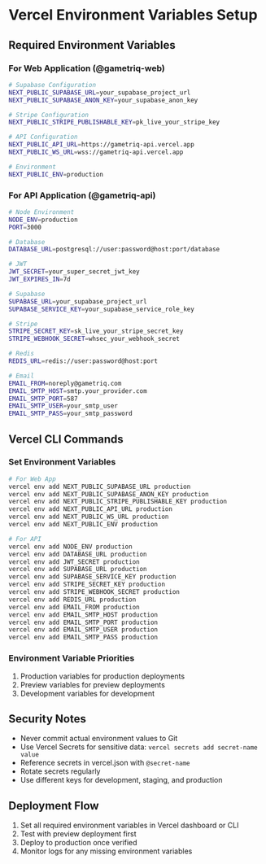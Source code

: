 # Vercel Environment Variables Setup

## Required Environment Variables

### For Web Application (@gametriq-web)

```bash
# Supabase Configuration
NEXT_PUBLIC_SUPABASE_URL=your_supabase_project_url
NEXT_PUBLIC_SUPABASE_ANON_KEY=your_supabase_anon_key

# Stripe Configuration
NEXT_PUBLIC_STRIPE_PUBLISHABLE_KEY=pk_live_your_stripe_key

# API Configuration
NEXT_PUBLIC_API_URL=https://gametriq-api.vercel.app
NEXT_PUBLIC_WS_URL=wss://gametriq-api.vercel.app

# Environment
NEXT_PUBLIC_ENV=production
```

### For API Application (@gametriq-api)

```bash
# Node Environment
NODE_ENV=production
PORT=3000

# Database
DATABASE_URL=postgresql://user:password@host:port/database

# JWT
JWT_SECRET=your_super_secret_jwt_key
JWT_EXPIRES_IN=7d

# Supabase
SUPABASE_URL=your_supabase_project_url
SUPABASE_SERVICE_KEY=your_supabase_service_role_key

# Stripe
STRIPE_SECRET_KEY=sk_live_your_stripe_secret_key
STRIPE_WEBHOOK_SECRET=whsec_your_webhook_secret

# Redis
REDIS_URL=redis://user:password@host:port

# Email
EMAIL_FROM=noreply@gametriq.com
EMAIL_SMTP_HOST=smtp.your_provider.com
EMAIL_SMTP_PORT=587
EMAIL_SMTP_USER=your_smtp_user
EMAIL_SMTP_PASS=your_smtp_password
```

## Vercel CLI Commands

### Set Environment Variables

```bash
# For Web App
vercel env add NEXT_PUBLIC_SUPABASE_URL production
vercel env add NEXT_PUBLIC_SUPABASE_ANON_KEY production
vercel env add NEXT_PUBLIC_STRIPE_PUBLISHABLE_KEY production
vercel env add NEXT_PUBLIC_API_URL production
vercel env add NEXT_PUBLIC_WS_URL production
vercel env add NEXT_PUBLIC_ENV production

# For API
vercel env add NODE_ENV production
vercel env add DATABASE_URL production
vercel env add JWT_SECRET production
vercel env add SUPABASE_URL production
vercel env add SUPABASE_SERVICE_KEY production
vercel env add STRIPE_SECRET_KEY production
vercel env add STRIPE_WEBHOOK_SECRET production
vercel env add REDIS_URL production
vercel env add EMAIL_FROM production
vercel env add EMAIL_SMTP_HOST production
vercel env add EMAIL_SMTP_PORT production
vercel env add EMAIL_SMTP_USER production
vercel env add EMAIL_SMTP_PASS production
```

### Environment Variable Priorities

1. Production variables for production deployments
2. Preview variables for preview deployments
3. Development variables for development

## Security Notes

- Never commit actual environment values to Git
- Use Vercel Secrets for sensitive data: `vercel secrets add secret-name value`
- Reference secrets in vercel.json with `@secret-name`
- Rotate secrets regularly
- Use different keys for development, staging, and production

## Deployment Flow

1. Set all required environment variables in Vercel dashboard or CLI
2. Test with preview deployment first
3. Deploy to production once verified
4. Monitor logs for any missing environment variables